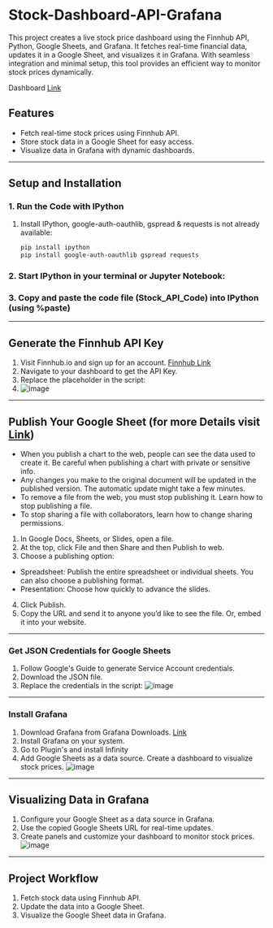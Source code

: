 # Stock-Dashboard-API-Grafana
This project creates a live stock price dashboard using the Finnhub API, Python, Google Sheets, and Grafana. It fetches real-time financial data, updates it in a Google Sheet, and visualizes it in Grafana. With seamless integration and minimal setup, this tool provides an efficient way to monitor stock prices dynamically.


Dashboard [Link](http://localhost:3000/public-dashboards/df2a6d59ad4a48ff9ce6b28eeeafc504)

## Features

- Fetch real-time stock prices using Finnhub API.
- Store stock data in a Google Sheet for easy access.
- Visualize data in Grafana with dynamic dashboards.

---

## Setup and Installation

### 1. Run the Code with IPython
1. Install IPython, google-auth-oauthlib, gspread & requests is not already available:
   ```bash 
   pip install ipython
   pip install google-auth-oauthlib gspread requests

### 2. Start IPython in your terminal or Jupyter Notebook:

### 3. Copy and paste the code file (Stock_API_Code) into IPython (using %paste)

---

## Generate the Finnhub API Key
1. Visit Finnhub.io and sign up for an account. [Finnhub Link](https://www.finnhub.io/)
2. Navigate to your dashboard to get the API Key.
3. Replace the placeholder in the script:
4. ![image](https://github.com/user-attachments/assets/67df6bda-7744-4607-acd6-3b789d72b0b4)

---

## Publish Your Google Sheet (for more Details visit [Link](https://support.google.com/docs/answer/183965?hl=en&co=GENIE.Platform%3DDesktop#zippy=))

* When you publish a chart to the web, people can see the data used to create it. Be careful when publishing a chart with private or sensitive info.
* Any changes you make to the original document will be updated in the published version. The automatic update might take a few minutes.
* To remove a file from the web, you must stop publishing it. Learn how to stop publishing a file.
* To stop sharing a file with collaborators, learn how to change sharing permissions.

1. In Google Docs, Sheets, or Slides, open a file.
2. At the top, click File and then Share and then Publish to web.
3. Choose a publishing option:
* Spreadsheet: Publish the entire spreadsheet or individual sheets. You can also choose a publishing format.
* Presentation: Choose how quickly to advance the slides.
4. Click Publish.
5. Copy the URL and send it to anyone you’d like to see the file. Or, embed it into your website.

---

### Get JSON Credentials for Google Sheets
1. Follow Google's Guide to generate Service Account credentials.
2. Download the JSON file.
3. Replace the credentials in the script:
![image](https://github.com/user-attachments/assets/efabbd28-921a-451e-ad8b-694ce606c025)

---

### Install Grafana
1. Download Grafana from Grafana Downloads. [Link](https://grafana.com/grafana/download)
2. Install Grafana on your system.
3. Go to Plugin's and install Infinity 
4. Add Google Sheets as a data source.
Create a dashboard to visualize stock prices.
![image](https://github.com/user-attachments/assets/c1d9c22d-55ae-4dc6-8a59-e26bb6d8a11b)

---

## Visualizing Data in Grafana
1. Configure your Google Sheet as a data source in Grafana.
2. Use the copied Google Sheets URL for real-time updates.
3. Create panels and customize your dashboard to monitor stock prices.
![image](https://github.com/user-attachments/assets/b5d82e2d-bc7f-4797-9862-12d2373d44d0)


---

## Project Workflow
1. Fetch stock data using Finnhub API.
2. Update the data into a Google Sheet.
3. Visualize the Google Sheet data in Grafana.
